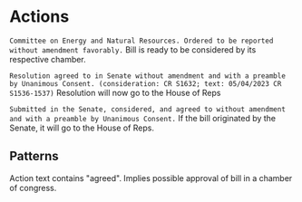 # Actions


`Committee on Energy and Natural Resources. Ordered to be reported without amendment favorably.`
Bill is ready to be considered by its respective chamber.

`Resolution agreed to in Senate without amendment and with a preamble by Unanimous Consent. (consideration: CR S1632; text: 05/04/2023 CR S1536-1537)`
Resolution will now go to the House of Reps

`Submitted in the Senate, considered, and agreed to without amendment and with a preamble by Unanimous Consent.`
If the bill originated by the Senate, it will go to the House of Reps.


## Patterns

Action text contains "agreed". Implies possible approval of bill in a chamber of congress.
